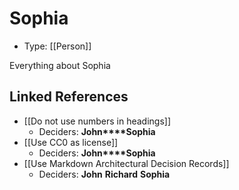 # Sophia

* Type: [[Person]]

Everything about Sophia

## Linked References

* [[Do not use numbers in headings]]
  * Deciders: **John****Sophia**
* [[Use CC0 as license]]
  * Deciders: **John****Sophia**
* [[Use Markdown Architectural Decision Records]]
  * Deciders: **John** **Richard** **Sophia**
